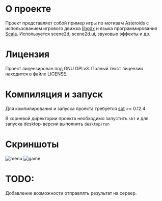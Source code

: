 # О проекте

Проект представляет собой пример игры по мотивам Asteroids с использованием
игрового движка [libgdx](http://libgdx.badlogicgames.com/) и языка программирования [Scala](http://www.scala-lang.org/).
Используется scene2d, scene2d.ui, звуковые эффекты и др.

# Лицензия

Проект лицензирован под GNU GPLv3. Полный текст лицензии находится в файле LICENSE.

# Компиляция и запуск

Для компилирования и запуска проекта требуется [sbt](http://www.scala-sbt.org/) >= 0.12.4

В корневой директории проекта необходимо запустить `sbt` и для запуска desktop-версии
выполнить `desktop/run`

# Скриншоты

![menu](https://bitbucket.org/raymank26/asteroids/raw/master/screenshots/mainmenu.png)
![game](https://bitbucket.org/raymank26/asteroids/raw/master/screenshots/game.png)

# TODO:

Добавление возможности отправлять результат на сервер.
